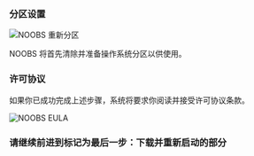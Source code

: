### 分区设置

![NOOBS 重新分区]({{site.baseurl}}/Resources/images/noobs/noobs-repartitioning.jpg)

NOOBS 将首先清除并准备操作系统分区以供使用。

### 许可协议

如果你已成功完成上述步骤，系统将要求你阅读并接受许可协议条款。

![NOOBS EULA]({{site.baseurl}}/Resources/images/noobs/noobs-rtm-eula.jpg)

### 请继续前进到标记为**最后一步：下载并重新启动**的部分
